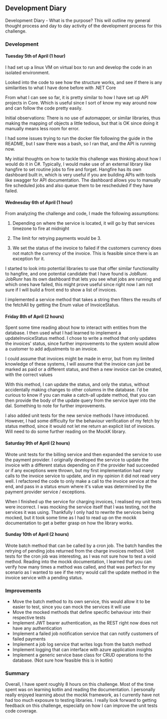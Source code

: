 ## Development Diary
Development Diary - What is the purpose?
This will outline my general thought process and day to day activity of the development process for this challenge.

### Development

#### Tuesday 5th of April (1 hour)
I had set up a linux VM on virtual box to run and develop the code in an isolated environment.

Looked into the code to see how the structure works, and see if there is any similarities to what I have done before
with .NET Core

From what I can see so far, it is pretty similar to how I have set up API projects in Core. Which is useful since I
sort of know my way around now and can follow the code pretty easily.

Initial observations:
There is no use of automapper, or similar libraries, thus making the mapping of objects a little
tedious, but that is OK since doing it manually means less room for error.

I had some issues trying to run the docker file following the guide in the README, but I saw there was a bash,
so I ran that, and the API is running now.

My initial thoughts on how to tackle this challenge was thinking about how I would do it in C#. Typically, I would
make use of an external library like hangfire to set routine jobs to fire and forget. Hangfire has its own dashboard
built in, which is very useful if you are building APIs with tools like swagger for API documentation.
The dashboard allows you to manually fire scheduled jobs and also queue them to be rescheduled if they have failed.

#### Wednesday 6th of April (1 hour)
From analyzing the challenge and code, I made the following assumptions:

1. Depending on where the service is located, it will go by that services timezone to fire at midnight

2. The limit for retrying payments would be 3.

3. We set the status of the invoice to failed if the customers currency does not match the currency of the invoice. This is feasible since there is an exception for it.

I started to look into potential libraries to use that offer similar functionality to hangfire, and one potential
candidate that I have found is JobRunr. JobRunr has its own dashboard that lets you see what jobs are running and which 
ones have failed, this might prove useful since right now I am not sure if I will build a front end to show a list of 
invoices.

I implemented a service method that takes a string then filters the results of the fetchAll by getting the Enum
value of InvoiceStatus.

#### Friday 8th of April (2 hours)
Spent some time reading about how to interact with entities from the database. I then used what I had learned to
implement a updateInvoiceStatus method. I chose to write a method that only updates the invoices' status, since
further improvements to the system would allow a customer to add adjustments to an invoice.

I could assume that invoices might be made in error, but from my limited knowledge of these systems, I
will assume that the invoice can just be marked as paid or a different status, and then a new invoice can be
created, with the correct values

With this method, I can update the status, and only the status, without accidentally making changes to other columns
in the database. I'd be curious to know if you can make a catch-all update method, that you can then provide the
body of the update query from the service layer into the dal. Something to note for further improvements.

I also added unit tests for the new service methods I have introduced. However, I had some difficulty for the
behaviour verification of my fetch by status method, since it would not let me return an explicit list of invoices.
Will need to do some further reading on the MockK library.

#### Saturday 9th of April (2 hours)
Wrote unit tests for the billing service and then expanded the service to use the payment provider. I originally
developed the service to update the invoice with a different status depending on if the provider had succeeded or if 
any exceptions were thrown, but my first implementation had many calls to the invoice service to update, and in my 
opinion it did not read very well. I refactored the code to only make a call to the invoice service at the end, and pass
in a status enum where it's value was determined by the payment provider service / exceptions.

When I finished up the service for charging invoices, I realised my unit tests were incorrect. I was mocking the service
itself that I was testing, not the services it was using. Thankfully I only had to rewrite the services being mocked, 
but it took some time as I had to read up on the mockk documentation to get a better grasp on how the library works.

#### Sunday 10th of April (2 hours)
Wrote batch method that can be called by a cron job. The batch handles the retrying of pending jobs returned from the 
charge invoices method. Unit tests for the cron job was interesting, as I was not sure how to test a void method.
Reading into the mockk documentation, I learned that you can verify how many times a method was called, and that was 
perfect for my scenario as I wanted to see if the retry would call the update method in the invoice service with a
pending status.

### Improvements

- Move the batch method to its own service, this would allow it to be easier to test, since you can mock the services it will use
- Move the mocked methods that define specific behaviour into their respective tests
- Implement JWT bearer authentication, as the REST right now does not have any authentication
- Implement a failed job notification service that can notify customers of failed payments
- Implement a job log service that writes logs from the batch method
- Implement logging that can interface with azure application insights
- Implement a generic service base class for CRUD operations to the database. (Not sure how feasible this is in kotlin)

### Summary

Overall, I have spent roughly 8 hours on this challenge. Most of the time spent was on learning kotlin and reading the 
documentation. I personally really enjoyed learning about the mockk framework, as I currently have not had too much
exposure to testing libraries. I really look forward to getting feedback on this challenge, especially on how I can
improve the unit tests code coverage.